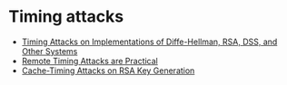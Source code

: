 # Timing attacks
* [Timing Attacks on Implementations of Diffe-Hellman, RSA, DSS, and Other Systems](https://www.rambus.com/wp-content/uploads/2015/08/TimingAttacks.pdf)
* [Remote Timing Attacks are Practical](https://crypto.stanford.edu/~dabo/papers/ssl-timing.pdf)
* [Cache-Timing Attacks on RSA Key Generation](https://tches.iacr.org/index.php/TCHES/article/view/8350/7699)
